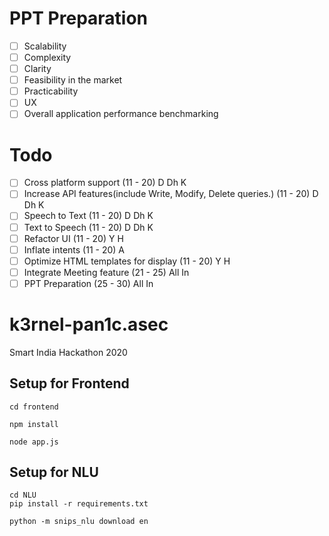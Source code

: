 # PPT Preparation
- [ ] Scalability
- [ ] Complexity
- [ ] Clarity
- [ ] Feasibility in the market
- [ ] Practicability
- [ ] UX
- [ ] Overall application performance benchmarking

# Todo
- [ ] Cross platform support (11 - 20) D Dh K
- [ ] Increase API features(include Write, Modify, Delete queries.) (11 - 20) D Dh K
- [ ] Speech to Text (11 - 20) D Dh K
- [ ] Text to Speech (11 - 20) D Dh K
- [ ] Refactor UI (11 - 20) Y H
- [ ] Inflate intents (11 - 20) A
- [ ] Optimize HTML templates for display (11 - 20) Y H
- [ ] Integrate Meeting feature (21 - 25) All In
- [ ] PPT Preparation (25 - 30) All In

# k3rnel-pan1c.asec
Smart India Hackathon 2020

## Setup for Frontend
```
cd frontend
```
```
npm install
```
```
node app.js
```
## Setup for NLU
```
cd NLU
pip install -r requirements.txt
```
```
python -m snips_nlu download en
```